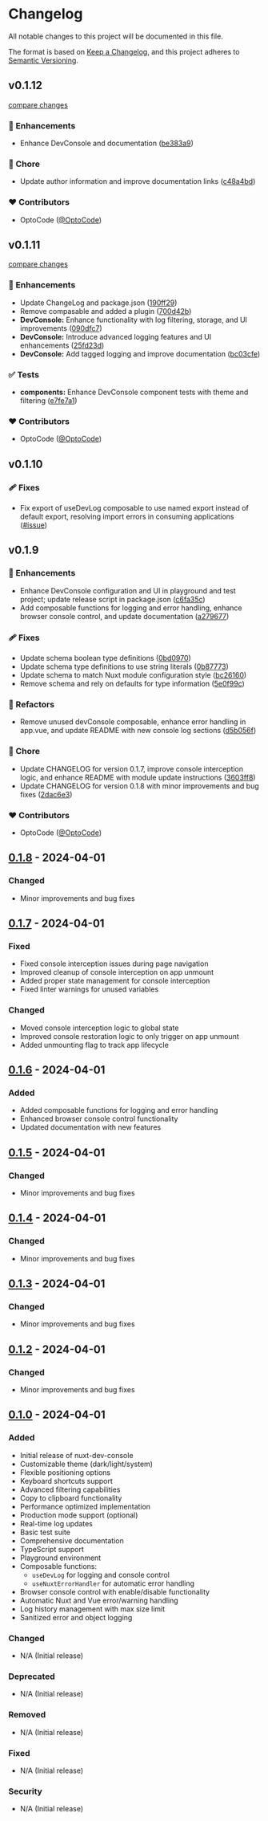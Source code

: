 # Changelog

All notable changes to this project will be documented in this file.

The format is based on [Keep a Changelog](https://keepachangelog.com/en/1.0.0/),
and this project adheres to [Semantic Versioning](https://semver.org/spec/v2.0.0.html).
## v0.1.12

[compare changes](https://github.com/OptoCode/nuxt-dev-console/compare/v0.1.11...v0.1.12)

### 🚀 Enhancements

- Enhance DevConsole and documentation ([be383a9](https://github.com/OptoCode/nuxt-dev-console/commit/be383a9))

### 🏡 Chore

- Update author information and improve documentation links ([c48a4bd](https://github.com/OptoCode/nuxt-dev-console/commit/c48a4bd))

### ❤️ Contributors

- OptoCode ([@OptoCode](https://github.com/OptoCode))

## v0.1.11

[compare changes](https://github.com/OptoCode/nuxt-dev-console/compare/v0.1.10...v0.1.11)

### 🚀 Enhancements

- Update ChangeLog and package.json ([190ff29](https://github.com/OptoCode/nuxt-dev-console/commit/190ff29))
- Remove compasable and added a plugin ([700d42b](https://github.com/OptoCode/nuxt-dev-console/commit/700d42b))
- **DevConsole:** Enhance functionality with log filtering, storage, and UI improvements ([090dfc7](https://github.com/OptoCode/nuxt-dev-console/commit/090dfc7))
- **DevConsole:** Introduce advanced logging features and UI enhancements ([25fd23d](https://github.com/OptoCode/nuxt-dev-console/commit/25fd23d))
- **DevConsole:** Add tagged logging and improve documentation ([bc03cfe](https://github.com/OptoCode/nuxt-dev-console/commit/bc03cfe))

### ✅ Tests

- **components:** Enhance DevConsole component tests with theme and filtering ([e7fe7a1](https://github.com/OptoCode/nuxt-dev-console/commit/e7fe7a1))

### ❤️ Contributors

- OptoCode ([@OptoCode](https://github.com/OptoCode))

## v0.1.10

### 🩹 Fixes

- Fix export of useDevLog composable to use named export instead of default export, resolving import errors in consuming applications ([#issue](https://github.com/OptoCode/nuxt-dev-console/commit/48775f2))

## v0.1.9


### 🚀 Enhancements

- Enhance DevConsole configuration and UI in playground and test project; update release script in package.json ([c6fa35c](https://github.com/OptoCode/nuxt-dev-console/commit/c6fa35c))
- Add composable functions for logging and error handling, enhance browser console control, and update documentation ([a279677](https://github.com/OptoCode/nuxt-dev-console/commit/a279677))

### 🩹 Fixes

- Update schema boolean type definitions ([0bd0970](https://github.com/OptoCode/nuxt-dev-console/commit/0bd0970))
- Update schema type definitions to use string literals ([0b87773](https://github.com/OptoCode/nuxt-dev-console/commit/0b87773))
- Update schema to match Nuxt module configuration style ([bc26160](https://github.com/OptoCode/nuxt-dev-console/commit/bc26160))
- Remove schema and rely on defaults for type information ([5e0f99c](https://github.com/OptoCode/nuxt-dev-console/commit/5e0f99c))

### 💅 Refactors

- Remove unused devConsole composable, enhance error handling in app.vue, and update README with new console log sections ([d5b056f](https://github.com/OptoCode/nuxt-dev-console/commit/d5b056f))

### 🏡 Chore

- Update CHANGELOG for version 0.1.7, improve console interception logic, and enhance README with module update instructions ([3603ff8](https://github.com/OptoCode/nuxt-dev-console/commit/3603ff8))
- Update CHANGELOG for version 0.1.8 with minor improvements and bug fixes ([2dac6e3](https://github.com/OptoCode/nuxt-dev-console/commit/2dac6e3))

### ❤️ Contributors

- OptoCode ([@OptoCode](https://github.com/OptoCode))

## [0.1.8] - 2024-04-01

### Changed

- Minor improvements and bug fixes

[0.1.8]: https://github.com/OptoCode/nuxt-dev-console/releases/tag/v0.1.8

## [0.1.7] - 2024-04-01

### Fixed

- Fixed console interception issues during page navigation
- Improved cleanup of console interception on app unmount
- Added proper state management for console interception
- Fixed linter warnings for unused variables

### Changed

- Moved console interception logic to global state
- Improved console restoration logic to only trigger on app unmount
- Added unmounting flag to track app lifecycle

[0.1.7]: https://github.com/OptoCode/nuxt-dev-console/releases/tag/v0.1.7

## [0.1.6] - 2024-04-01

### Added

- Added composable functions for logging and error handling
- Enhanced browser console control functionality
- Updated documentation with new features

[0.1.6]: https://github.com/OptoCode/nuxt-dev-console/releases/tag/v0.1.6

## [0.1.5] - 2024-04-01

### Changed

- Minor improvements and bug fixes

[0.1.5]: https://github.com/OptoCode/nuxt-dev-console/releases/tag/v0.1.5

## [0.1.4] - 2024-04-01

### Changed

- Minor improvements and bug fixes

[0.1.4]: https://github.com/OptoCode/nuxt-dev-console/releases/tag/v0.1.4

## [0.1.3] - 2024-04-01

### Changed

- Minor improvements and bug fixes

[0.1.3]: https://github.com/OptoCode/nuxt-dev-console/releases/tag/v0.1.3

## [0.1.2] - 2024-04-01

### Changed

- Minor improvements and bug fixes

[0.1.2]: https://github.com/OptoCode/nuxt-dev-console/releases/tag/v0.1.2

## [0.1.0] - 2024-04-01

### Added

- Initial release of nuxt-dev-console
- Customizable theme (dark/light/system)
- Flexible positioning options
- Keyboard shortcuts support
- Advanced filtering capabilities
- Copy to clipboard functionality
- Performance optimized implementation
- Production mode support (optional)
- Real-time log updates
- Basic test suite
- Comprehensive documentation
- TypeScript support
- Playground environment
- Composable functions:
  - `useDevLog` for logging and console control
  - `useNuxtErrorHandler` for automatic error handling
- Browser console control with enable/disable functionality
- Automatic Nuxt and Vue error/warning handling
- Log history management with max size limit
- Sanitized error and object logging

### Changed

- N/A (Initial release)

### Deprecated

- N/A (Initial release)

### Removed

- N/A (Initial release)

### Fixed

- N/A (Initial release)

### Security

- N/A (Initial release)

[0.1.0]: https://github.com/OptoCode/nuxt-dev-console/releases/tag/v0.1.0
